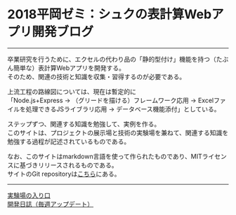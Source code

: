 # 2018平岡ゼミ：シュクの表計算Webアプリ開発ブログ

***

卒業研究を行うために、エクセルの代わり品の「静的型付け」機能を持つ（たぶん簡単な）表計算Webアプリを開発する。  
そのため、関連の技術と知識を収集・習得するのが必要である。

上流工程の路線図については、現在は暫定的に  
「Node.js+Express -> （グリードを描ける）フレームワーク応用 -> Excelファイルを処理できるJSライブラリ応用 -> データベース機能添付」としている。

ステップずつ、関連する知識を勉強して、実例を作る。  
このサイトは、プロジェクトの展示場と技術の実験場を兼ねて、関連する知識を勉強する過程が記述されているものである。

なお、このサイトはmarkdown言語を使って作られたものであり、MITライセンスに基づきリリースされるものである。  
サイトのGit repositoryは[こちら][]にある。

***

[実験場の入り口][]  
[開発日誌（毎週アップデート）][]


[こちら]: https://github.com/Tanukium/hsemi "hsemi"
[実験場の入り口]: /sand "実験場"
[開発日誌（毎週アップデート）]: /blog "開発日誌"
